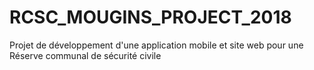 # RCSC_MOUGINS_PROJECT_2018
Projet de développement d'une application mobile et site web pour une Réserve communal de sécurité civile
